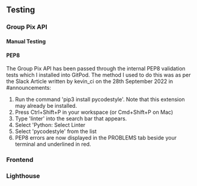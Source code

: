 ## Testing


### Group Pix API

#### Manual Testing





#### PEP8

The Group Pix API has been passed through the internal PEP8 validation tests which I installed into GitPod. The method I used to do this was as per the Slack Article written by kevin_ci on the 28th September 2022 in #announcements:

1. Run the command 'pip3 install pycodestyle'. Note that this extension may already be installed.
2. Press Ctrl+Shift+P in your workspace (or Cmd+Shift+P on Mac)
3. Type 'linter' into the search bar that appears.
4. Select 'Python: Select Linter
5. Select 'pycodestyle' from the list
6. PEP8 errors are now displayed in the PROBLEMS tab beside your terminal and underlined in red.



### Frontend

### Lighthouse

